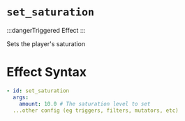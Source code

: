 # `set_saturation`
:::dangerTriggered Effect
:::

Sets the player's saturation

# Effect Syntax
```yaml
- id: set_saturation
  args:
    amount: 10.0 # The saturation level to set
  ...other config (eg triggers, filters, mutators, etc)
```
